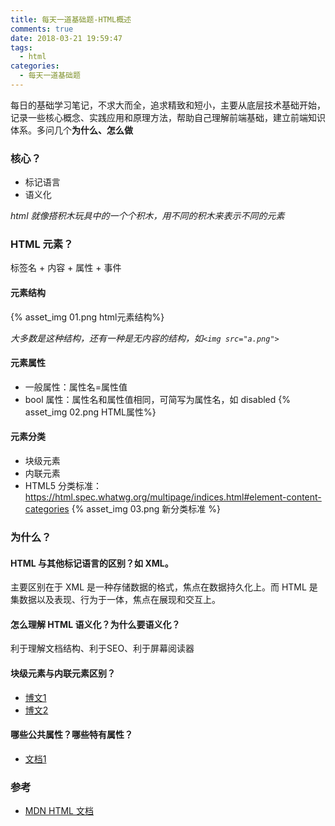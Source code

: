 ```yaml
---
title: 每天一道基础题-HTML概述
comments: true
date: 2018-03-21 19:59:47
tags:
  - html
categories:
  - 每天一道基础题
---
```


每日的基础学习笔记，不求大而全，追求精致和短小，主要从底层技术基础开始，记录一些核心概念、实践应用和原理方法，帮助自己理解前端基础，建立前端知识体系。多问几个**为什么、怎么做**
<!-- more -->

### 核心？
- 标记语言
- 语义化

*html 就像搭积木玩具中的一个个积木，用不同的积木来表示不同的元素*

### HTML 元素？

标签名 + 内容 + 属性 + 事件

#### 元素结构
{% asset_img 01.png html元素结构%}

*大多数是这种结构，还有一种是无内容的结构，如`<img src="a.png">`*

#### 元素属性
- 一般属性：属性名=属性值
- bool 属性：属性名和属性值相同，可简写为属性名，如 disabled
{% asset_img 02.png HTML属性%}

#### 元素分类
- 块级元素
- 内联元素
- HTML5 分类标准：https://html.spec.whatwg.org/multipage/indices.html#element-content-categories
{% asset_img 03.png 新分类标准 %}


### 为什么？

#### HTML 与其他标记语言的区别？如 XML。
主要区别在于 XML 是一种存储数据的格式，焦点在数据持久化上。而 HTML 是集数据以及表现、行为于一体，焦点在展现和交互上。

#### 怎么理解 HTML 语义化？为什么要语义化？
利于理解文档结构、利于SEO、利于屏幕阅读器

#### 块级元素与内联元素区别？
- [博文1](http://www.cnblogs.com/ruxpinsp1/archive/2008/07/03/quicky-block-vs-inline.html)
- [博文2](http://www.cnblogs.com/iceflorence/p/6626187.html)

#### 哪些公共属性？哪些特有属性？
- [文档1](https://html.spec.whatwg.org/multipage/indices.html#elements-3)


### 参考
- [MDN HTML 文档](https://developer.mozilla.org/zh-CN/docs/learn/HTML)
